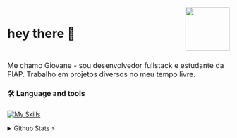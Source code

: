 <div style="display:flex; align-items: center; justify-content:space-between">
  <h1>hey there 👋</h1>
  <img height="100" width="auto" src="https://media.giphy.com/media/M9gbBd9nbDrOTu1Mqx/giphy.gif"  />
</div>

###

<h2 style="font-size:16px; font-weight: normal">
	Me chamo Giovane - sou desenvolvedor fullstack e estudante da FIAP.
	Trabalho em projetos diversos no meu tempo livre.
</h2>

<h3 align="left">🛠 Language and tools</h3>

###

<div align="left">

  [![My Skills](https://skillicons.dev/icons?i=php,python,docker,linux,wordpress,nodejs,html,css)](https://skillicons.dev)

</div>

<!-- GitHub Stats -->
<details>
  <summary>Github Stats ⚡</summary>
  <br>
<div align="center" style="display: flex; flex-wrap: wrap; justify-content: center;">
  <!-- GitHub Stats Cards -->
  <img height="140em" src="https://github-readme-stats.vercel.app/api?username=giovane-f16&show_icons=true&locale=en&theme=midnight-purple&rank_icon=github&card_width=100" />
  <img height="140em" src="https://github-readme-stats.vercel.app/api/top-langs/?username=giovane-f16&theme=midnight-purple&layout=compact&card_width=100">
</div>
</details>

###